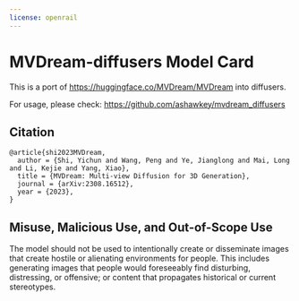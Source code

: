 ```yaml
---
license: openrail
---
```

# MVDream-diffusers Model Card
This is a port of https://huggingface.co/MVDream/MVDream into diffusers.

For usage, please check: https://github.com/ashawkey/mvdream_diffusers

## Citation
```
@article{shi2023MVDream,
  author = {Shi, Yichun and Wang, Peng and Ye, Jianglong and Mai, Long and Li, Kejie and Yang, Xiao},
  title = {MVDream: Multi-view Diffusion for 3D Generation},
  journal = {arXiv:2308.16512},
  year = {2023},
}
```

## Misuse, Malicious Use, and Out-of-Scope Use

The model should not be used to intentionally create or disseminate images that create hostile or alienating environments for people. This includes generating images that people would foreseeably find disturbing, distressing, or offensive; or content that propagates historical or current stereotypes.

